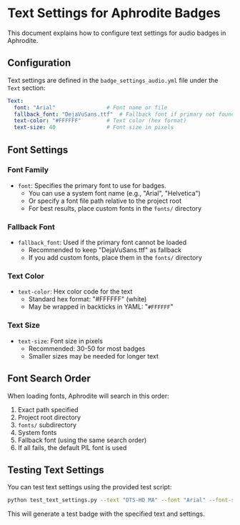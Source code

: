 # Text Settings for Aphrodite Badges

This document explains how to configure text settings for audio badges in Aphrodite.

## Configuration

Text settings are defined in the `badge_settings_audio.yml` file under the `Text` section:

```yaml
Text:
  font: "Arial"                # Font name or file
  fallback_font: "DejaVuSans.ttf"  # Fallback font if primary not found
  text-color: "#FFFFFF"        # Text color (hex format)
  text-size: 40                # Font size in pixels
```

## Font Settings

### Font Family

- `font`: Specifies the primary font to use for badges.
  - You can use a system font name (e.g., "Arial", "Helvetica") 
  - Or specify a font file path relative to the project root
  - For best results, place custom fonts in the `fonts/` directory

### Fallback Font

- `fallback_font`: Used if the primary font cannot be loaded
  - Recommended to keep "DejaVuSans.ttf" as fallback
  - If you add custom fonts, place them in the `fonts/` directory

### Text Color

- `text-color`: Hex color code for the text
  - Standard hex format: "#FFFFFF" (white)
  - May be wrapped in backticks in YAML: "`#FFFFFF`"

### Text Size

- `text-size`: Font size in pixels
  - Recommended: 30-50 for most badges
  - Smaller sizes may be needed for longer text

## Font Search Order

When loading fonts, Aphrodite will search in this order:
1. Exact path specified
2. Project root directory
3. `fonts/` subdirectory
4. System fonts
5. Fallback font (using the same search order)
6. If all fails, the default PIL font is used

## Testing Text Settings

You can test text settings using the provided test script:

```bash
python test_text_settings.py --text "DTS-HD MA" --font "Arial" --font-size 40 --text-color "#FF0000"
```

This will generate a test badge with the specified text and settings.
